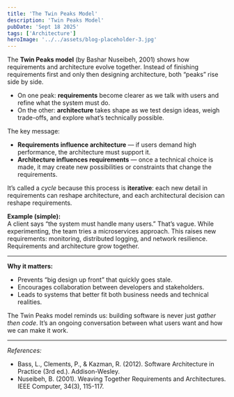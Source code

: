 ```yaml
---
title: 'The Twin Peaks Model'
description: 'Twin Peaks Model'
pubDate: 'Sept 18 2025'
tags: ['Architecture']
heroImage: '../../assets/blog-placeholder-3.jpg'
---
```

The **Twin Peaks model** (by Bashar Nuseibeh, 2001) shows how requirements and architecture evolve together. Instead of finishing requirements first and only then designing architecture, both “peaks” rise side by side.

- On one peak: **requirements** become clearer as we talk with users and refine what the system must do.
- On the other: **architecture** takes shape as we test design ideas, weigh trade-offs, and explore what’s technically possible.

The key message:
- **Requirements influence architecture** — if users demand high performance, the architecture must support it.
- **Architecture influences requirements** — once a technical choice is made, it may create new possibilities or constraints that change the requirements.

It’s called a *cycle* because this process is **iterative**: each new detail in requirements can reshape architecture, and each architectural decision can reshape requirements.

**Example (simple):**  
A client says “the system must handle many users.” That’s vague. While experimenting, the team tries a microservices approach. This raises new requirements: monitoring, distributed logging, and network resilience. Requirements and architecture grow together.

---

**Why it matters:**
- Prevents “big design up front” that quickly goes stale.
- Encourages collaboration between developers and stakeholders.
- Leads to systems that better fit both business needs and technical realities.

The Twin Peaks model reminds us: building software is never just *gather then code*. It’s an ongoing conversation between what users want and how we can make it work.  

---
*References:*
- Bass, L., Clements, P., & Kazman, R. (2012). Software Architecture in Practice (3rd ed.). Addison-Wesley.
- Nuseibeh, B. (2001). Weaving Together Requirements and Architectures. IEEE Computer, 34(3), 115-117.